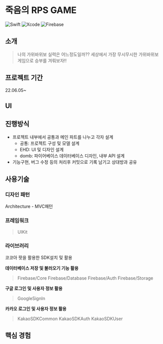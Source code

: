 # 죽음의 RPS GAME

<img alt="Swift" src ="https://img.shields.io/badge/Swift-#F05138?&style=for-the-badge&logo=Swift&logoColor=white"/>
<img alt="Xcode" src ="https://img.shields.io/badge/Xcode-#147EFB?&style=for-the-badge&logo=Xcode&logoColor=white"/>
<img alt="Firebase" src ="https://img.shields.io/badge/Firebase-#FFCA28?&style=for-the-badge&logo=Firebase&logoColor=white"/>

<!-- <img alt="기술명" src ="https://img.shields.io/badge/기술명-원하는색상코드.svg?&style=for-the-badge&logo=로고명&logoColor=로고색상"/> -->

## 소개

> 나의 가위바위보 실력은 어느정도일까?? 세상에서 가장 무시무시한 가위바위보 게임으로 승부를 겨뤄보자!!

## 프로젝트 기간

22.06.05~
## UI

## 진행방식

- 프로젝트 내부에서 공통과 메인 파트를 나누고 각자 설계
  - 공통: 프로젝트 구성 및 모델 설계
  - EHD: UI 및 디자인 설계
  - domb: 파이어베이스 데이터베이스 디자인, 내부 API 설계
- 기능구현, 버그 수정 등의 처리후 커밋으로 기록 남기고 상대방과 공유

## 사용기술


### 디자인 패턴
Architecture - MVC패턴

### 프레임워크
> UIKit
### 라이브러리
코코아 팟을 활용한 SDK설치 및 활용

**데이터베이스 저장 및 불러오기 기능 활용**
> Firebase/Core
> Firebase/Database
> Firebase/Auth
> Firebase/Storage

**구글 로그인 및 사용자 정보 활용**
> GoogleSignIn

**카카오 로그인 및 사용자 정보 활용**
> KakaoSDKCommon
> KakaoSDKAuth
> KakaoSDKUser

## 핵심 경험

